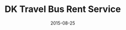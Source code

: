 ---
layout: post
title: DK Travel Bus Rent Service
date: 2015-08-25
image: /images/homepage/cover-1.jpg
description: This single page application is the offical website of DK travel bus rent service. I was hired to design and develop it with Firebase, AngularJS, Lumx, Bootstrap, Yeoman, Grunt and Bower.
categories: [project]
tags: [Project, Angularjs]
---
